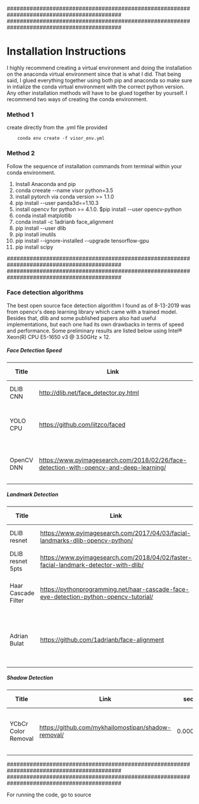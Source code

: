 ###########################################################################################
###########################################################################################
# Installation Instructions

I highly recommend creating a virtual environment and doing the installation on the anaconda virtual environment since that is what I did. That being said, I glued everything together using both pip and anaconda so make sure in intialize the conda virtual environment with the correct python version. Any other installation methods will have to be glued together by yourself. I recommend two ways of creating the conda environment.

### Method 1

create directly from the .yml file provided

        conda env create -f visor_env.yml

### Method 2

Follow the sequence of installation commands from terminal within your conda environment.

1. Install Anaconda and pip
2. conda creeate --name visor python=3.5
3. install pytorch via conda version >= 1.1.0
4. pip install --user panda3d==1.10.3
5. install opencv for python >= 4.1.0. $pip install --user opencv-python
6. conda install matplotlib
7. conda install -c 1adrianb face_alignment
8. pip install --user dlib
9. pip install imutils
10. pip install --ignore-installed --upgrade tensorflow-gpu
11. pip install scipy

###########################################################################################
###########################################################################################
### Face detection algorithms

The best open source face detection algorithm I found as of 8-13-2019 was from opencv's deep learning library which came with a trained model. Besides that, dlib and some published papers also had useful implementations, but each one had its own drawbacks in terms of speed and performance. Some preliminary results are listed below using Intel® Xeon(R) CPU E5-1650 v3 @ 3.50GHz × 12. 
##### Face Detection Speed
| Title | Link | sec/frame | eyeballed performance | Description |
| ----- | ---- | --------- | --------------------- | ----------- |
| DLIB CNN | http://dlib.net/face_detector.py.html | 1.341s/frame | Med | CNN based face detection |
| YOLO CPU | https://github.com/iitzco/faced | 0.104s/frame | Low | YOLO object detection for faces only |
| OpenCV DNN | https://www.pyimagesearch.com/2018/02/26/face-detection-with-opencv-and-deep-learning/ | 0.0345s/frame | High | OpenCV's DNN Library for face detection |

##### Landmark Detection
| Title | Link | sec/frame | eyeballed performance | Description |
| ----- | ---- | --------- | --------------------- | ----------- |
| DLIB resnet | https://www.pyimagesearch.com/2017/04/03/facial-landmarks-dlib-opencv-python/ | 0.00677s/frame | Med | Simple 2D landmark localization |
| DLIB resnet 5pts | https://www.pyimagesearch.com/2018/04/02/faster-facial-landmark-detector-with-dlib/ | 0.00313s/frame | Med | Simple 2D landmark for 5 pts |
| Haar Cascade Filter | https://pythonprogramming.net/haar-cascade-face-eye-detection-python-opencv-tutorial/ | 0.0332s/frame | Low | Haar Cascade filter for eye detection |
| Adrian Bulat | https://github.com/1adrianb/face-alignment | 0.550s/frame | High | How far are we from solving the 2D \& 3D Face Alignment problem? |

##### Shadow Detection
| Title | Link | sec/frame | eyeballed performance | Description |
| ----- | ---- | --------- | --------------------- | ----------- |
| YCbCr Color Removal | https://github.com/mykhailomostipan/shadow-removal/ | 0.0003s/frame | Low | Traditional method analyzing the luminescent color space |

###########################################################################################
###########################################################################################

For running the code, go to source



